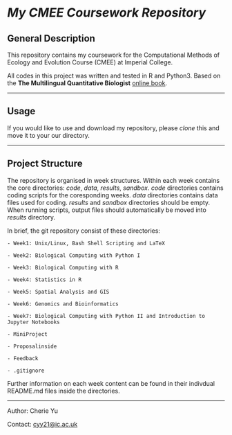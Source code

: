 # *My CMEE Coursework Repository*

## General Description
This repository contains my coursework for the Computational Methods of Ecology and Evolution Course (CMEE) at Imperial College. 

All codes in this project was written and tested in R and Python3. Based on the **The Multilingual Quantitative Biologist** [online book](https://mhasoba.github.io/TheMulQuaBio/intro.html). 

***
## Usage
If you would like to use and download my repository, please *clone* this and move it to your our directory. 

***
## Project Structure 
The repository is organised in week structures. Within each week contains the core directories: 
*code*, *data*, *results*, *sandbox*. *code* directories contains coding scripts for the coresponding weeks. *data* directories 
contains data files used for coding. *results* and *sandbox* directories should be empty. When running scripts, output files should 
automatically be moved into *results* directory. 

In brief, the git repository consist of these directories:

    - Week1: Unix/Linux, Bash Shell Scripting and LaTeX

    - Week2: Biological Computing with Python I

    - Week3: Biological Computing with R

    - Week4: Statistics in R 

    - Week5: Spatial Analysis and GIS

    - Week6: Genomics and Bioinformatics

    - Week7: Biological Computing with Python II and Introduction to Jupyter Notebooks

    - MiniProject 

    - Proposalinside

    - Feedback 

    - .gitignore 

Further information on each week content can be found in their indivdual README.md files inside the directories. 
***

Author: Cherie Yu

Contact: cyy21@ic.ac.uk